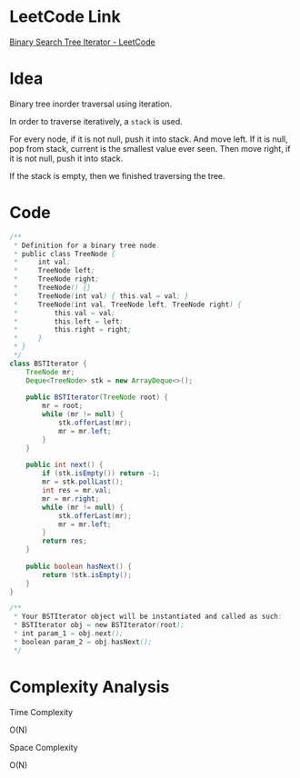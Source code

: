 # LeetCode Link

[Binary Search Tree Iterator - LeetCode](https://leetcode.com/problems/binary-search-tree-iterator/)

# Idea

Binary tree inorder traversal using iteration.

In order to traverse iteratively, a `stack` is used.

For every node, if it is not null, push it into stack. And move left. If it is null, pop from stack, current is the smallest value ever seen. Then move right, if it is not null, push it into stack.

If the stack is empty, then we finished traversing the tree.

# Code

```java
/**
 * Definition for a binary tree node.
 * public class TreeNode {
 *     int val;
 *     TreeNode left;
 *     TreeNode right;
 *     TreeNode() {}
 *     TreeNode(int val) { this.val = val; }
 *     TreeNode(int val, TreeNode left, TreeNode right) {
 *         this.val = val;
 *         this.left = left;
 *         this.right = right;
 *     }
 * }
 */
class BSTIterator {
    TreeNode mr;
    Deque<TreeNode> stk = new ArrayDeque<>();
    
    public BSTIterator(TreeNode root) {
        mr = root;
        while (mr != null) {
            stk.offerLast(mr);
            mr = mr.left;
        }
    }
    
    public int next() {
        if (stk.isEmpty()) return -1;
        mr = stk.pollLast();
        int res = mr.val;
        mr = mr.right;
        while (mr != null) {
            stk.offerLast(mr);
            mr = mr.left;
        }
        return res;
    }
    
    public boolean hasNext() {
        return !stk.isEmpty();
    }
}

/**
 * Your BSTIterator object will be instantiated and called as such:
 * BSTIterator obj = new BSTIterator(root);
 * int param_1 = obj.next();
 * boolean param_2 = obj.hasNext();
 */
```

# Complexity Analysis

Time Complexity

O(N)

Space Complexity

O(N)
